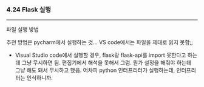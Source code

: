 ### 4.24 Flask 실행
-------------------------
파일 실행 방법

추천 방법은 pycharm에서 실행하는 것...
VS code에서는 파일을 제대로 읽지 못함;;

* Visual Studio code에서 실행할 경우, flask랑 flask-api를 import 못한다고 하는데 그냥 무시하면 됨.
편집기에서 해석을 못해서 그럼. 뭔가 설정을 해줘야 하는데 그냥 해도 돼서 무시하고 했음. 
어차피 python 인터프리터가 실행하는데, 인터프리터는 인식하니까.

